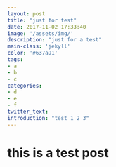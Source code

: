```yaml
---
layout: post
title: "just for test"
date: 2017-11-02 17:33:40
image: '/assets/img/'
description: "just for a test"
main-class: 'jekyll'
color: '#637a91'
tags:
- a
- b
- c
categories:
- d
- e
- f
twitter_text:
introduction: "test 1 2 3"
---
```



# this is a test post
